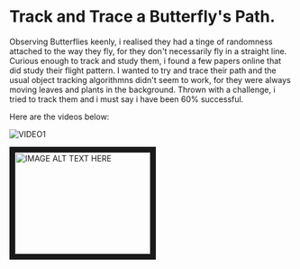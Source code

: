 # Track and Trace a Butterfly's Path.

Observing Butterflies keenly, i realised they had a tinge of randomness attached to the way they fly, for they don't necessarily fly 
in a straight line. Curious enough to track and study them, i found a few papers online that did study their flight pattern.
I wanted to try and trace their path and the usual object tracking algorithmns didn't seem to work, for they were always moving leaves and 
plants in the background. 
Thrown with a challenge, i tried to track them and i must say i have been 60% successful.

Here are the videos below:

![VIDEO1](https://www.youtube.com/watch?v=mALdHLKWPvI)

<a href="http://www.youtube.com/watch?feature=player_embedded&v=https://www.youtube.com/watch?v=mALdHLKWPvI
" target="_blank"><img src="http://img.youtube.com/vi/https://www.youtube.com/watch?v=mALdHLKWPvI/0.jpg" 
alt="IMAGE ALT TEXT HERE" width="240" height="180" border="10" /></a>
